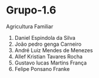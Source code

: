 # Grupo-1.6
Agricultura Familiar

1. Daniel Espindola da Silva
1. João pedro genga Carneiro
1. André Luiz Mendes de Menezes
1. Allef Kristian Tavares Rocha
1. Gustavo lucas Martins França
1. Felipe Ponsano Franke
